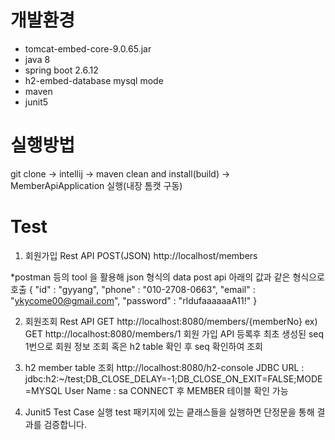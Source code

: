 # 개발환경
- tomcat-embed-core-9.0.65.jar
- java 8
- spring boot 2.6.12
- h2-embed-database mysql mode
- maven
- junit5

# 실행방법
git clone -> intellij -> maven clean and install(build) -> MemberApiApplication 실행(내장 톰캣 구동)

# Test
1. 회원가입 Rest API
POST(JSON) http://localhost/members

*postman 등의 tool 을 활용해 json 형식의 data post api 아래의 값과 같은 형식으로 호출
{
	"id" : "gyyang",
	"phone" : "010-2708-0663",
	"email" : "ykycome00@gmail.com",
	"password" : "rldufaaaaaaA11!"
}

2. 회원조회 Rest API
GET http://localhost:8080/members/{memberNo}
ex) GET http://localhost:8080/members/1
회원 가입 API 등록후 최초 생성된 seq 1번으로 회원 정보 조회 혹은 h2 table 확인 후 seq 확인하여 조회


3. h2 member table 조회
http://localhost:8080/h2-console
JDBC URL : jdbc:h2:~/test;DB_CLOSE_DELAY=-1;DB_CLOSE_ON_EXIT=FALSE;MODE=MYSQL
User Name : sa
CONNECT 후 MEMBER 테이블 확인 가능

4. Junit5 Test Case 실행
test 패키지에 있는 킅래스들을 실행하면 단정문을 통해 결과를 검증합니다.
